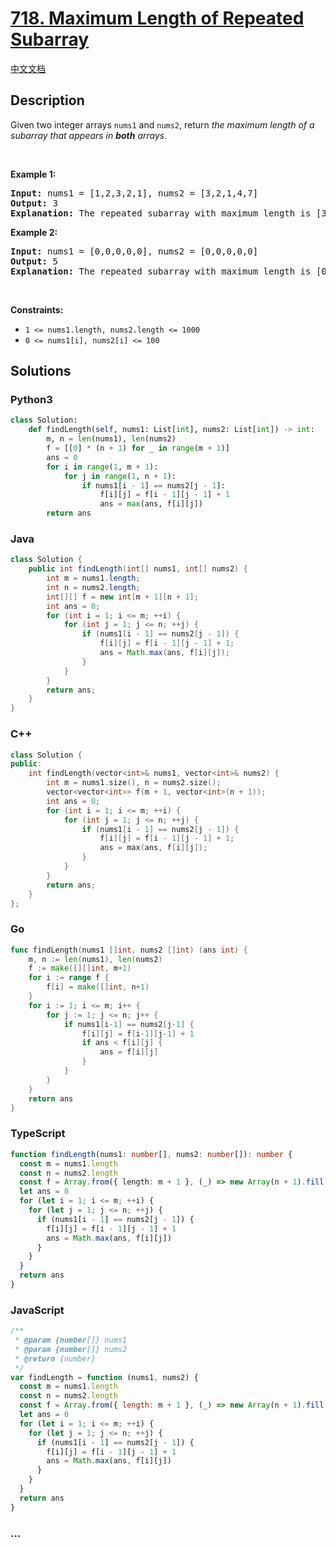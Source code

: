 # [718. Maximum Length of Repeated Subarray](https://leetcode.com/problems/maximum-length-of-repeated-subarray)

[中文文档](/solution/0700-0799/0718.Maximum%20Length%20of%20Repeated%20Subarray/README.md)

## Description

<p>Given two integer arrays <code>nums1</code> and <code>nums2</code>, return <em>the maximum length of a subarray that appears in <strong>both</strong> arrays</em>.</p>

<p>&nbsp;</p>
<p><strong class="example">Example 1:</strong></p>

<pre>
<strong>Input:</strong> nums1 = [1,2,3,2,1], nums2 = [3,2,1,4,7]
<strong>Output:</strong> 3
<strong>Explanation:</strong> The repeated subarray with maximum length is [3,2,1].
</pre>

<p><strong class="example">Example 2:</strong></p>

<pre>
<strong>Input:</strong> nums1 = [0,0,0,0,0], nums2 = [0,0,0,0,0]
<strong>Output:</strong> 5
<strong>Explanation:</strong> The repeated subarray with maximum length is [0,0,0,0,0].
</pre>

<p>&nbsp;</p>
<p><strong>Constraints:</strong></p>

<ul>
	<li><code>1 &lt;= nums1.length, nums2.length &lt;= 1000</code></li>
	<li><code>0 &lt;= nums1[i], nums2[i] &lt;= 100</code></li>
</ul>

## Solutions

<!-- tabs:start -->

### **Python3**

```python
class Solution:
    def findLength(self, nums1: List[int], nums2: List[int]) -> int:
        m, n = len(nums1), len(nums2)
        f = [[0] * (n + 1) for _ in range(m + 1)]
        ans = 0
        for i in range(1, m + 1):
            for j in range(1, n + 1):
                if nums1[i - 1] == nums2[j - 1]:
                    f[i][j] = f[i - 1][j - 1] + 1
                    ans = max(ans, f[i][j])
        return ans
```

### **Java**

```java
class Solution {
    public int findLength(int[] nums1, int[] nums2) {
        int m = nums1.length;
        int n = nums2.length;
        int[][] f = new int[m + 1][n + 1];
        int ans = 0;
        for (int i = 1; i <= m; ++i) {
            for (int j = 1; j <= n; ++j) {
                if (nums1[i - 1] == nums2[j - 1]) {
                    f[i][j] = f[i - 1][j - 1] + 1;
                    ans = Math.max(ans, f[i][j]);
                }
            }
        }
        return ans;
    }
}
```

### **C++**

```cpp
class Solution {
public:
    int findLength(vector<int>& nums1, vector<int>& nums2) {
        int m = nums1.size(), n = nums2.size();
        vector<vector<int>> f(m + 1, vector<int>(n + 1));
        int ans = 0;
        for (int i = 1; i <= m; ++i) {
            for (int j = 1; j <= n; ++j) {
                if (nums1[i - 1] == nums2[j - 1]) {
                    f[i][j] = f[i - 1][j - 1] + 1;
                    ans = max(ans, f[i][j]);
                }
            }
        }
        return ans;
    }
};
```

### **Go**

```go
func findLength(nums1 []int, nums2 []int) (ans int) {
	m, n := len(nums1), len(nums2)
	f := make([][]int, m+1)
	for i := range f {
		f[i] = make([]int, n+1)
	}
	for i := 1; i <= m; i++ {
		for j := 1; j <= n; j++ {
			if nums1[i-1] == nums2[j-1] {
				f[i][j] = f[i-1][j-1] + 1
				if ans < f[i][j] {
					ans = f[i][j]
				}
			}
		}
	}
	return ans
}
```

### **TypeScript**

```ts
function findLength(nums1: number[], nums2: number[]): number {
  const m = nums1.length
  const n = nums2.length
  const f = Array.from({ length: m + 1 }, (_) => new Array(n + 1).fill(0))
  let ans = 0
  for (let i = 1; i <= m; ++i) {
    for (let j = 1; j <= n; ++j) {
      if (nums1[i - 1] == nums2[j - 1]) {
        f[i][j] = f[i - 1][j - 1] + 1
        ans = Math.max(ans, f[i][j])
      }
    }
  }
  return ans
}
```

### **JavaScript**

```js
/**
 * @param {number[]} nums1
 * @param {number[]} nums2
 * @return {number}
 */
var findLength = function (nums1, nums2) {
  const m = nums1.length
  const n = nums2.length
  const f = Array.from({ length: m + 1 }, (_) => new Array(n + 1).fill(0))
  let ans = 0
  for (let i = 1; i <= m; ++i) {
    for (let j = 1; j <= n; ++j) {
      if (nums1[i - 1] == nums2[j - 1]) {
        f[i][j] = f[i - 1][j - 1] + 1
        ans = Math.max(ans, f[i][j])
      }
    }
  }
  return ans
}
```

### **...**

```

```

<!-- tabs:end -->
